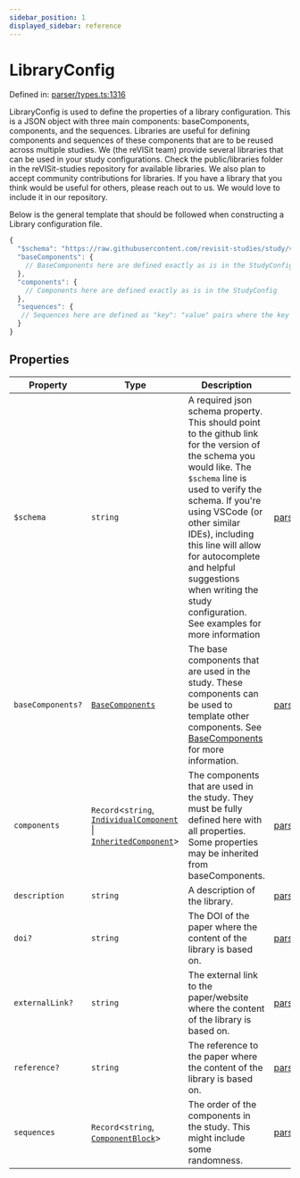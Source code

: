 ```yaml
---
sidebar_position: 1
displayed_sidebar: reference
---
```


# LibraryConfig

Defined in: [parser/types.ts:1316](https://github.com/revisit-studies/study/blob/79149c8bf8bccdc63f81d04e34de6bd5b26d533d/src/parser/types.ts#L1316)

LibraryConfig is used to define the properties of a library configuration. This is a JSON object with three main components: baseComponents, components, and the sequences. Libraries are useful for defining components and sequences of these components that are to be reused across multiple studies. We (the reVISit team) provide several libraries that can be used in your study configurations. Check the public/libraries folder in the reVISit-studies repository for available libraries. We also plan to accept community contributions for libraries. If you have a library that you think would be useful for others, please reach out to us. We would love to include it in our repository.

Below is the general template that should be followed when constructing a Library configuration file.

```js
{
  "$schema": "https://raw.githubusercontent.com/revisit-studies/study/v2.0.0/src/parser/LibraryConfigSchema.json",
  "baseComponents": {
    // BaseComponents here are defined exactly as is in the StudyConfig
  },
  "components": {
    // Components here are defined exactly as is in the StudyConfig
  },
  "sequences": {
   // Sequences here are defined as "key": "value" pairs where the key is the name of the sequence and the value is a ComponentBlock, just like in the StudyConfig
  }
}
```

## Properties

| Property | Type | Description | Defined in |
| ------ | ------ | ------ | ------ |
| <a id="$schema"></a> `$schema` | `string` | A required json schema property. This should point to the github link for the version of the schema you would like. The `$schema` line is used to verify the schema. If you're using VSCode (or other similar IDEs), including this line will allow for autocomplete and helpful suggestions when writing the study configuration. See examples for more information | [parser/types.ts:1318](https://github.com/revisit-studies/study/blob/79149c8bf8bccdc63f81d04e34de6bd5b26d533d/src/parser/types.ts#L1318) |
| <a id="basecomponents"></a> `baseComponents?` | [`BaseComponents`](../type-aliases/BaseComponents.md) | The base components that are used in the study. These components can be used to template other components. See [BaseComponents](../../type-aliases/BaseComponents) for more information. | [parser/types.ts:1328](https://github.com/revisit-studies/study/blob/79149c8bf8bccdc63f81d04e34de6bd5b26d533d/src/parser/types.ts#L1328) |
| <a id="components"></a> `components` | `Record`\<`string`, [`IndividualComponent`](../type-aliases/IndividualComponent.md) \| [`InheritedComponent`](../type-aliases/InheritedComponent.md)\> | The components that are used in the study. They must be fully defined here with all properties. Some properties may be inherited from baseComponents. | [parser/types.ts:1330](https://github.com/revisit-studies/study/blob/79149c8bf8bccdc63f81d04e34de6bd5b26d533d/src/parser/types.ts#L1330) |
| <a id="description"></a> `description` | `string` | A description of the library. | [parser/types.ts:1320](https://github.com/revisit-studies/study/blob/79149c8bf8bccdc63f81d04e34de6bd5b26d533d/src/parser/types.ts#L1320) |
| <a id="doi"></a> `doi?` | `string` | The DOI of the paper where the content of the library is based on. | [parser/types.ts:1324](https://github.com/revisit-studies/study/blob/79149c8bf8bccdc63f81d04e34de6bd5b26d533d/src/parser/types.ts#L1324) |
| <a id="externallink"></a> `externalLink?` | `string` | The external link to the paper/website where the content of the library is based on. | [parser/types.ts:1326](https://github.com/revisit-studies/study/blob/79149c8bf8bccdc63f81d04e34de6bd5b26d533d/src/parser/types.ts#L1326) |
| <a id="reference"></a> `reference?` | `string` | The reference to the paper where the content of the library is based on. | [parser/types.ts:1322](https://github.com/revisit-studies/study/blob/79149c8bf8bccdc63f81d04e34de6bd5b26d533d/src/parser/types.ts#L1322) |
| <a id="sequences"></a> `sequences` | `Record`\<`string`, [`ComponentBlock`](ComponentBlock.md)\> | The order of the components in the study. This might include some randomness. | [parser/types.ts:1332](https://github.com/revisit-studies/study/blob/79149c8bf8bccdc63f81d04e34de6bd5b26d533d/src/parser/types.ts#L1332) |
